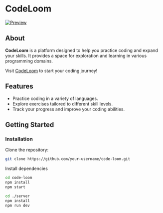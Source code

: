# CodeLoom

[![Preview](https://img.shields.io/badge/CLICK%20HERE-Preview-blue)](https://code-loom.vercel.app/)

## About

**CodeLoom** is a platform designed to help you practice coding and expand your skills. It provides a space for exploration and learning in various programming domains.

Visit [CodeLoom](https://code-loom.vercel.app/) to start your coding journey!

## Features

- Practice coding in a variety of languages.
- Explore exercises tailored to different skill levels.
- Track your progress and improve your coding abilities.

## Getting Started

### Installation

Clone the repository:

```bash
git clone https://github.com/your-username/code-loom.git
```

Install dependencies

```bash
cd code-loom
npm install
npm start
```

```bash
cd ./server
npm install
npm run dev
```